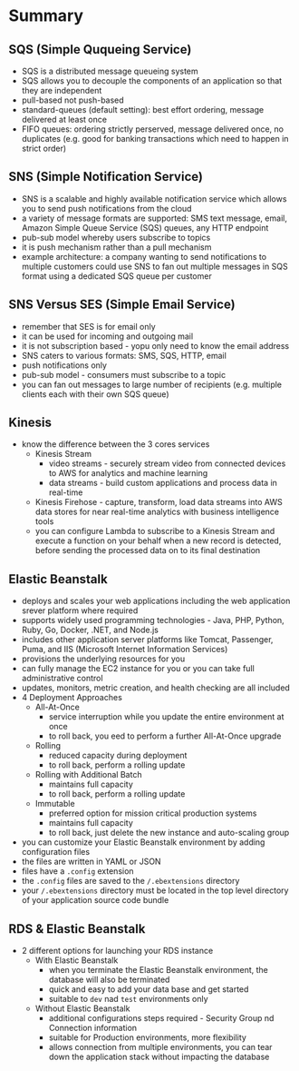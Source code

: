 # Summary

## SQS (Simple Ququeing Service)
- SQS is a distributed message queueing system
- SQS allows you to decouple the components of an application so that they are independent
- pull-based not push-based
- standard-queues (default setting): best effort ordering, message delivered at least once
- FIFO queues: ordering strictly perserved, message delivered once, no duplicates (e.g. good for banking transactions which need to happen in strict order)

## SNS (Simple Notification Service)
- SNS is a scalable and highly available notification service which allows you to send push notifications from the cloud
- a variety of message formats are supported: SMS text message, email, Amazon Simple Queue Service (SQS) queues, any HTTP endpoint
- pub-sub model whereby users subscribe to topics
- it is push mechanism rather than a pull mechanism
- example architecture: a company wanting to send notifications to multiple customers could use SNS to fan out multiple messages in SQS format using a dedicated SQS queue per customer

## SNS Versus SES (Simple Email Service)
- remember that SES is for email only
- it can be used for incoming and outgoing mail
- it is not subscription based - yopu only need to know the email address
- SNS caters to various formats: SMS, SQS, HTTP, email
- push notifications only
- pub-sub model - consumers must subscribe to a topic
- you can fan out messages to large number of recipients (e.g. multiple clients each with their own SQS queue)

## Kinesis
- know the difference between the 3 cores services
  - Kinesis Stream  
    - video streams - securely stream video from connected devices to AWS for analytics and machine learning
    - data streams - build custom applications and process data in real-time
  - Kinesis Firehose - capture, transform, load data streams into AWS data stores for near real-time analytics with business intelligence tools
  - you can configure Lambda to subscribe to a Kinesis Stream and execute a function on your behalf when a new record is detected, before sending the processed data on to its final destination

## Elastic Beanstalk
- deploys and scales your web applications including the web application srever platform where required
- supports widely used programming technologies - Java, PHP, Python, Ruby, Go, Docker, .NET, and Node.js
- includes other application server platforms like Tomcat, Passenger, Puma, and IIS (Microsoft Internet Information Services)
- provisions the underlying resources for you
- can fully manage the EC2 instance for you or you can take full administrative control
- updates, monitors, metric creation, and health checking are all included
- 4 Deployment Approaches
  - All-At-Once
    - service interruption while you update the entire environment at once
    - to roll back, you eed to perform a further All-At-Once upgrade
  - Rolling
    - reduced capacity during deployment
    - to roll back, perform a rolling update
  - Rolling with Additional Batch
    - maintains full capacity
    - to roll back, perform a rolling update
  - Immutable
    - preferred option for mission critical production systems
    - maintains full capacity
    - to roll back, just delete the new instance and auto-scaling group
- you can customize your Elastic Beanstalk environment by adding configuration files
- the files are written in YAML or JSON
- files have a `.config` extension
- the `.config` files are saved to the `/.ebextensions` directory
- your `/.ebextensions` directory must be located in the top level directory of your application source code bundle

## RDS & Elastic Beanstalk
- 2 different options for launching your RDS instance
  - With Elastic Beanstalk
    - when you terminate the Elastic Beanstalk environment, the database will also be terminated
    - quick and easy to add your data base and get started
    - suitable to `dev` nad `test` environments only
  - Without Elastic Beanstalk
    - additional configurations steps required - Security Group nd Connection information
    - suitable for Production environments, more flexibility
    - allows connection from multiple environments, you can tear down the application stack without impacting the database